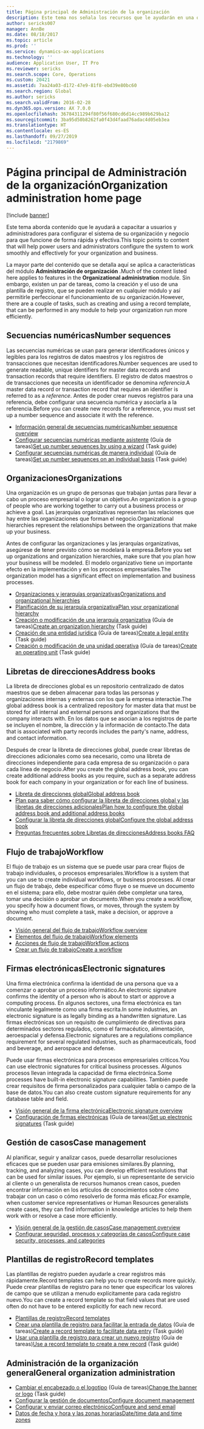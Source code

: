 ```yaml
---
title: Página principal de Administración de la organización
description: Este tema nos señala los recursos que le ayudarán en una organización.
author: sericks007
manager: AnnBe
ms.date: 08/18/2017
ms.topic: article
ms.prod: ''
ms.service: dynamics-ax-applications
ms.technology: ''
audience: Application User, IT Pro
ms.reviewer: sericks
ms.search.scope: Core, Operations
ms.custom: 20421
ms.assetid: 7aa24a03-d172-47e9-81f8-ebd39e80bc60
ms.search.region: Global
ms.author: sericks
ms.search.validFrom: 2016-02-28
ms.dyn365.ops.version: AX 7.0.0
ms.openlocfilehash: 36784311294f80f56f680cd6d14cc989b629ba12
ms.sourcegitcommit: 3ba95d50b8262fa0f43d4faad76adac4d05eb3ea
ms.translationtype: HT
ms.contentlocale: es-ES
ms.lasthandoff: 09/27/2019
ms.locfileid: "2179869"
---
```

# <a name="organization-administration-home-page"></a><span data-ttu-id="816f5-103">Página principal de Administración de la organización</span><span class="sxs-lookup"><span data-stu-id="816f5-103">Organization administration home page</span></span>

[!include [banner](../includes/banner.md)]

<span data-ttu-id="816f5-104">Este tema aborda contenido que le ayudará a capacitar a usuarios y administradores para configurar el sistema de su organización y negocio para que funcione de forma rápida y efectiva.</span><span class="sxs-lookup"><span data-stu-id="816f5-104">This topic points to content that will help power users and administrators configure the system to work smoothly and effectively for your organization and business.</span></span>

<span data-ttu-id="816f5-105">La mayor parte del contenido que se detalla aquí se aplica a características del módulo **Administración de organización** .</span><span class="sxs-lookup"><span data-stu-id="816f5-105">Much of the content listed here applies to features in the **Organizational administration** module.</span></span> <span data-ttu-id="816f5-106">Sin embargo, existen un par de tareas, como la creación y el uso de una plantilla de registro, que se pueden realizar en cualquier módulo y así permitirle perfeccionar el funcionamiento de su organización.</span><span class="sxs-lookup"><span data-stu-id="816f5-106">However, there are a couple of tasks, such as creating and using a record template, that can be performed in any module to help your organization run more efficiently.</span></span>

## <a name="number-sequences"></a><span data-ttu-id="816f5-107">Secuencias numéricas</span><span class="sxs-lookup"><span data-stu-id="816f5-107">Number sequences</span></span>

<span data-ttu-id="816f5-108">Las secuencias numéricas se usan para generar identificadores únicos y legibles para los registros de datos maestros y los registros de transacciones que necesitan identificadores.</span><span class="sxs-lookup"><span data-stu-id="816f5-108">Number sequences are used to generate readable, unique identifiers for master data records and transaction records that require identifiers.</span></span> <span data-ttu-id="816f5-109">El registro de datos maestros o de transacciones que necesita un identificador se denomina *referencia*.</span><span class="sxs-lookup"><span data-stu-id="816f5-109">A master data record or transaction record that requires an identifier is referred to as a *reference*.</span></span> <span data-ttu-id="816f5-110">Antes de poder crear nuevos registros para una referencia, debe configurar una secuencia numérica y asociarla a la referencia.</span><span class="sxs-lookup"><span data-stu-id="816f5-110">Before you can create new records for a reference, you must set up a number sequence and associate it with the reference.</span></span>

- [<span data-ttu-id="816f5-111">Información general de secuencias numéricas</span><span class="sxs-lookup"><span data-stu-id="816f5-111">Number sequence overview</span></span>](number-sequence-overview.md)
- <span data-ttu-id="816f5-112">[Configurar secuencias numéricas mediante asistente](tasks/set-up-number-sequences-wizard.md) (Guía de tareas)</span><span class="sxs-lookup"><span data-stu-id="816f5-112">[Set up number sequences by using a wizard](tasks/set-up-number-sequences-wizard.md) (Task guide)</span></span>
- <span data-ttu-id="816f5-113">[Configurar secuencias numéricas de manera individual](tasks/set-up-number-sequences-individual-basis.md) (Guía de tareas)</span><span class="sxs-lookup"><span data-stu-id="816f5-113">[Set up number sequences on an individual basis](tasks/set-up-number-sequences-individual-basis.md) (Task guide)</span></span>

## <a name="organizations"></a><span data-ttu-id="816f5-114">Organizaciones</span><span class="sxs-lookup"><span data-stu-id="816f5-114">Organizations</span></span>

<span data-ttu-id="816f5-115">Una organización es un grupo de personas que trabajan juntas para llevar a cabo un proceso empresarial o lograr un objetivo.</span><span class="sxs-lookup"><span data-stu-id="816f5-115">An organization is a group of people who are working together to carry out a business process or achieve a goal.</span></span> <span data-ttu-id="816f5-116">Las jerarquías organizativas representan las relaciones que hay entre las organizaciones que forman el negocio.</span><span class="sxs-lookup"><span data-stu-id="816f5-116">Organizational hierarchies represent the relationships between the organizations that make up your business.</span></span>

<span data-ttu-id="816f5-117">Antes de configurar las organizaciones y las jerarquías organizativas, asegúrese de tener previsto cómo se modelará la empresa.</span><span class="sxs-lookup"><span data-stu-id="816f5-117">Before you set up organizations and organization hierarchies, make sure that you plan how your business will be modeled.</span></span> <span data-ttu-id="816f5-118">El modelo organizativo tiene un importante efecto en la implementación y en los procesos empresariales.</span><span class="sxs-lookup"><span data-stu-id="816f5-118">The organization model has a significant effect on implementation and business processes.</span></span>

- [<span data-ttu-id="816f5-119">Organizaciones y jerarquías organizativas</span><span class="sxs-lookup"><span data-stu-id="816f5-119">Organizations and organizational hierarchies</span></span>](organizations-organizational-hierarchies.md)
- [<span data-ttu-id="816f5-120">Planificación de su jerarquía organizativa</span><span class="sxs-lookup"><span data-stu-id="816f5-120">Plan your organizational hierarchy</span></span>](plan-organizational-hierarchy.md)
- <span data-ttu-id="816f5-121">[Creación o modificación de una jerarquía organizativa](tasks/create-organization-hierarchy.md) (Guía de tareas)</span><span class="sxs-lookup"><span data-stu-id="816f5-121">[Create an organization hierarchy](tasks/create-organization-hierarchy.md) (Task guide)</span></span>
- <span data-ttu-id="816f5-122">[Creación de una entidad jurídica](tasks/create-legal-entity.md) (Guía de tareas)</span><span class="sxs-lookup"><span data-stu-id="816f5-122">[Create a legal entity](tasks/create-legal-entity.md) (Task guide)</span></span>
- <span data-ttu-id="816f5-123">[Creación o modificación de una unidad operativa](tasks/create-operating-unit.md) (Guía de tareas)</span><span class="sxs-lookup"><span data-stu-id="816f5-123">[Create an operating unit](tasks/create-operating-unit.md) (Task guide)</span></span>

## <a name="address-books"></a><span data-ttu-id="816f5-124">Libretas de direcciones</span><span class="sxs-lookup"><span data-stu-id="816f5-124">Address books</span></span>

<span data-ttu-id="816f5-125">La libreta de direcciones global es un repositorio centralizado de datos maestros que se deben almacenar para todas las personas y organizaciones internas y externas con los que la empresa interactúe.</span><span class="sxs-lookup"><span data-stu-id="816f5-125">The global address book is a centralized repository for master data that must be stored for all internal and external persons and organizations that the company interacts with.</span></span> <span data-ttu-id="816f5-126">En los datos que se asocian a los registros de parte se incluyen el nombre, la dirección y la información de contacto.</span><span class="sxs-lookup"><span data-stu-id="816f5-126">The data that is associated with party records includes the party's name, address, and contact information.</span></span>

<span data-ttu-id="816f5-127">Después de crear la libreta de direcciones global, puede crear libretas de direcciones adicionales como sea necesario, como una libreta de direcciones independiente para cada empresa de su organización o para cada línea de negocio.</span><span class="sxs-lookup"><span data-stu-id="816f5-127">After you create the global address book, you can create additional address books as you require, such as a separate address book for each company in your organization or for each line of business.</span></span>

- [<span data-ttu-id="816f5-128">Libreta de direcciones global</span><span class="sxs-lookup"><span data-stu-id="816f5-128">Global address book</span></span>](overview-global-address-book.md)
- [<span data-ttu-id="816f5-129">Plan para saber cómo configurar la libreta de direcciones global y las libretas de direcciones adicionales</span><span class="sxs-lookup"><span data-stu-id="816f5-129">Plan how to configure the global address book and additional address books</span></span>](plan-configuration-global-address-book-additional-address-books.md)
- [<span data-ttu-id="816f5-130">Configurar la libreta de direcciones global</span><span class="sxs-lookup"><span data-stu-id="816f5-130">Configure the global address book</span></span>](tasks/configure-global-address-book.md)
- [<span data-ttu-id="816f5-131">Preguntas frecuentes sobre Libretas de direcciones</span><span class="sxs-lookup"><span data-stu-id="816f5-131">Address books FAQ</span></span>](qa-address-books.md)

## <a name="workflow"></a><span data-ttu-id="816f5-132">Flujo de trabajo</span><span class="sxs-lookup"><span data-stu-id="816f5-132">Workflow</span></span>

<span data-ttu-id="816f5-133">El flujo de trabajo es un sistema que se puede usar para crear flujos de trabajo individuales, o procesos empresariales.</span><span class="sxs-lookup"><span data-stu-id="816f5-133">Workflow is a system that you can use to create individual workflows, or business processes.</span></span> <span data-ttu-id="816f5-134">Al crear un flujo de trabajo, debe especificar cómo fluye o se mueve un documento en el sistema; para ello, debe mostrar quién debe completar una tarea, tomar una decisión o aprobar un documento.</span><span class="sxs-lookup"><span data-stu-id="816f5-134">When you create a workflow, you specify how a document flows, or moves, through the system by showing who must complete a task, make a decision, or approve a document.</span></span>

- [<span data-ttu-id="816f5-135">Visión general del flujo de trabajo</span><span class="sxs-lookup"><span data-stu-id="816f5-135">Workflow overview</span></span>](overview-workflow-system.md)
- [<span data-ttu-id="816f5-136">Elementos del flujo de trabajo</span><span class="sxs-lookup"><span data-stu-id="816f5-136">Workflow elements</span></span>](workflow-elements.md)
- [<span data-ttu-id="816f5-137">Acciones de flujo de trabajo</span><span class="sxs-lookup"><span data-stu-id="816f5-137">Workflow actions</span></span>](workflow-actions.md)
- [<span data-ttu-id="816f5-138">Crear un flujo de trabajo</span><span class="sxs-lookup"><span data-stu-id="816f5-138">Create a workflow</span></span>](create-workflow.md)

## <a name="electronic-signatures"></a><span data-ttu-id="816f5-139">Firmas electrónicas</span><span class="sxs-lookup"><span data-stu-id="816f5-139">Electronic signatures</span></span>

<span data-ttu-id="816f5-140">Una firma electrónica confirma la identidad de una persona que va a comenzar o aprobar un proceso informático.</span><span class="sxs-lookup"><span data-stu-id="816f5-140">An electronic signature confirms the identity of a person who is about to start or approve a computing process.</span></span> <span data-ttu-id="816f5-141">En algunos sectores, una firma electrónica es tan vinculante legalmente como una firma escrita.</span><span class="sxs-lookup"><span data-stu-id="816f5-141">In some industries, an electronic signature is as legally binding as a handwritten signature.</span></span> <span data-ttu-id="816f5-142">Las firmas electrónicas son un requisito de cumplimiento de directivas para determinados sectores regulados, como el farmacéutico, alimentación, aeroespacial y defensa.</span><span class="sxs-lookup"><span data-stu-id="816f5-142">Electronic signatures are a regulations compliance requirement for several regulated industries, such as pharmaceuticals, food and beverage, and aerospace and defense.</span></span>

<span data-ttu-id="816f5-143">Puede usar firmas electrónicas para procesos empresariales críticos.</span><span class="sxs-lookup"><span data-stu-id="816f5-143">You can use electronic signatures for critical business processes.</span></span> <span data-ttu-id="816f5-144">Algunos procesos llevan integrada la capacidad de firma electrónica.</span><span class="sxs-lookup"><span data-stu-id="816f5-144">Some processes have built-in electronic signature capabilities.</span></span> <span data-ttu-id="816f5-145">También puede crear requisitos de firma personalizados para cualquier tabla o campo de la base de datos.</span><span class="sxs-lookup"><span data-stu-id="816f5-145">You can also create custom signature requirements for any database table and field.</span></span>

- [<span data-ttu-id="816f5-146">Visión general de la firma electrónica</span><span class="sxs-lookup"><span data-stu-id="816f5-146">Electronic signature overview</span></span>](electronic-signature-overview.md)
- <span data-ttu-id="816f5-147">[Configuración de firmas electrónicas](tasks/set-up-electronic-signatures.md) (Guía de tareas)</span><span class="sxs-lookup"><span data-stu-id="816f5-147">[Set up electronic signatures](tasks/set-up-electronic-signatures.md) (Task guide)</span></span>

## <a name="case-management"></a><span data-ttu-id="816f5-148">Gestión de casos</span><span class="sxs-lookup"><span data-stu-id="816f5-148">Case management</span></span>

<span data-ttu-id="816f5-149">Al planificar, seguir y analizar casos, puede desarrollar resoluciones eficaces que se pueden usar para emisiones similares.</span><span class="sxs-lookup"><span data-stu-id="816f5-149">By planning, tracking, and analyzing cases, you can develop efficient resolutions that can be used for similar issues.</span></span> <span data-ttu-id="816f5-150">Por ejemplo, si un representante de servicio al cliente o un generalista de recursos humanos crean casos, pueden encontrar información en los artículos de conocimientos sobre cómo trabajar con un caso o cómo resolverlo de forma más eficaz.</span><span class="sxs-lookup"><span data-stu-id="816f5-150">For example, when customer service representatives or Human Resources generalists create cases, they can find information in knowledge articles to help them work with or resolve a case more efficiently.</span></span>

- [<span data-ttu-id="816f5-151">Visión general de la gestión de casos</span><span class="sxs-lookup"><span data-stu-id="816f5-151">Case management overview</span></span>](cases.md)
- [<span data-ttu-id="816f5-152">Configurar seguridad, procesos y categorías de casos</span><span class="sxs-lookup"><span data-stu-id="816f5-152">Configure case security, processes, and categories</span></span>](plan-case-management.md)

## <a name="record-templates"></a><span data-ttu-id="816f5-153">Plantillas de registro</span><span class="sxs-lookup"><span data-stu-id="816f5-153">Record templates</span></span>

<span data-ttu-id="816f5-154">Las plantillas de registro pueden ayudarle a crear registros más rápidamente.</span><span class="sxs-lookup"><span data-stu-id="816f5-154">Record templates can help you to create records more quickly.</span></span> <span data-ttu-id="816f5-155">Puede crear plantillas de registro para no tener que especificar los valores de campo que se utilizan a menudo explícitamente para cada registro nuevo.</span><span class="sxs-lookup"><span data-stu-id="816f5-155">You can create a record template so that field values that are used often do not have to be entered explicitly for each new record.</span></span>

- [<span data-ttu-id="816f5-156">Plantillas de registro</span><span class="sxs-lookup"><span data-stu-id="816f5-156">Record templates</span></span>](record-templates.md)
- <span data-ttu-id="816f5-157">[Crear una plantilla de registro para facilitar la entrada de datos](../../dev-itpro/data-entities/tasks/create-record-template-facilitate-data-entry.md) (Guía de tareas)</span><span class="sxs-lookup"><span data-stu-id="816f5-157">[Create a record template to facilitate data entry](../../dev-itpro/data-entities/tasks/create-record-template-facilitate-data-entry.md) (Task guide)</span></span>
- <span data-ttu-id="816f5-158">[Usar una plantilla de registro para crear un nuevo registro](../../dev-itpro/data-entities/tasks/use-record-template-new-record.md) (Guía de tareas)</span><span class="sxs-lookup"><span data-stu-id="816f5-158">[Use a record template to create a new record](../../dev-itpro/data-entities/tasks/use-record-template-new-record.md) (Task guide)</span></span>

## <a name="general-organization-administration"></a><span data-ttu-id="816f5-159">Administración de la organización general</span><span class="sxs-lookup"><span data-stu-id="816f5-159">General organization administration</span></span>

- <span data-ttu-id="816f5-160">[Cambiar el encabezado o el logotipo](../get-started/tasks/change-banner-or-logo.md) (Guía de tareas)</span><span class="sxs-lookup"><span data-stu-id="816f5-160">[Change the banner or logo](../get-started/tasks/change-banner-or-logo.md) (Task guide)</span></span>
- [<span data-ttu-id="816f5-161">Configurar la gestión de documentos</span><span class="sxs-lookup"><span data-stu-id="816f5-161">Configure document management</span></span>](configure-document-management.md)
- [<span data-ttu-id="816f5-162">Configurar y enviar correo electrónico</span><span class="sxs-lookup"><span data-stu-id="816f5-162">Configure and send email</span></span>](configure-email.md)
- [<span data-ttu-id="816f5-163">Datos de fecha y hora y las zonas horarias</span><span class="sxs-lookup"><span data-stu-id="816f5-163">Date/time data and time zones</span></span>](date-time-zones.md)
